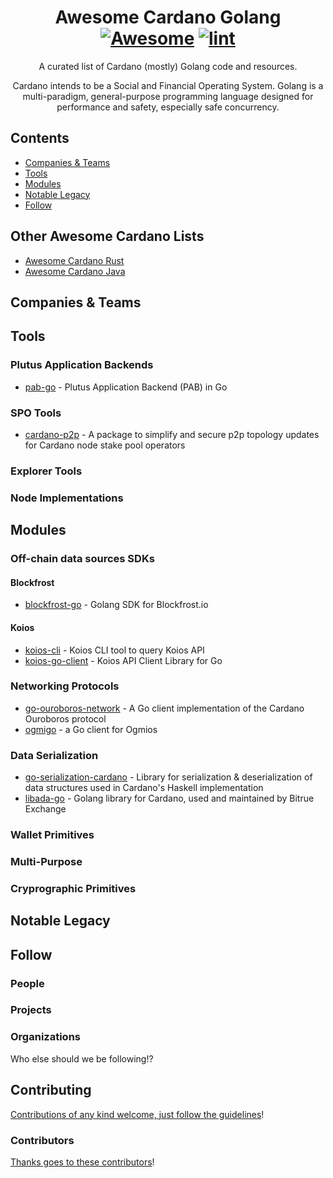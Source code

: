 <div align="center">

<!-- title -->

<!--lint ignore no-dead-urls -->
# Awesome Cardano Golang [![Awesome](https://awesome.re/badge.svg)](https://awesome.re) [![lint](https://github.com/2nd-Layer/awesome-cardano-golang/actions/workflows/lint.yaml/badge.svg)](https://github.com/2nd-Layer/awesome-cardano-golang/actions/workflows/lint.yaml)

<!-- subtitle -->

A curated list of Cardano (mostly) Golang code and resources.

<!-- image -->

<!-- <a href="" target="_blank" rel="noopener noreferrer">
  <img src="" />
</a> -->

<!-- description -->

Cardano intends to be a Social and Financial Operating System. Golang is a multi-paradigm, general-purpose programming language designed for performance and safety, especially safe concurrency.

</div>

<!-- TOC -->

## Contents

- [Companies & Teams](#companies--teams)
- [Tools](#tools)
- [Modules](#modules)
- [Notable Legacy](#notable-legacy)
- [Follow](#follow)

<!-- CONTENT -->

## Other Awesome Cardano Lists
- [Awesome Cardano Rust](https://github.com/2nd-Layer/awesome-cardano-rust)
- [Awesome Cardano Java](https://github.com/Cardano-Fans/Awesome-Cardano-With-Java)

## Companies & Teams

## Tools

### Plutus Application Backends
- [pab-go](https://github.com/minswap/pab-go) - Plutus Application Backend (PAB) in Go

### SPO Tools
- [cardano-p2p](https://github.com/regel/cardano-p2p) - A package to simplify and secure p2p topology updates for Cardano node stake pool operators

### Explorer Tools

### Node Implementations

## Modules

### Off-chain data sources SDKs

#### Blockfrost
- [blockfrost-go](https://github.com/blockfrost/blockfrost-go) - Golang SDK for Blockfrost.io

#### Koios
- [koios-cli](https://github.com/cardano-community/koios-cli) - Koios CLI tool to query Koios API
- [koios-go-client](https://github.com/cardano-community/koios-go-client) - Koios API Client Library for Go

### Networking Protocols
- [go-ouroboros-network](https://github.com/cloudstruct/go-ouroboros-network) - A Go client implementation of the Cardano Ouroboros protocol
- [ogmigo](https://github.com/SundaeSwap-finance/ogmigo) - a Go client for Ogmios

### Data Serialization
- [go-serialization-cardano](https://github.com/fivebinaries/go-cardano-serialization) - Library for serialization & deserialization of data structures used in Cardano's Haskell implementation
- [libada-go](https://github.com/Bitrue-exchange/libada-go) - Golang library for Cardano, used and maintained by Bitrue Exchange

### Wallet Primitives

### Multi-Purpose

### Cryprographic Primitives


## Notable Legacy


<!-- END CONTENT -->

## Follow

<!-- list people worth following on social sites (Twitter, LinkedIn, GitHub, YouTube etc.) -->

### People


### Projects

### Organizations

Who else should we be following!?

## Contributing

[Contributions of any kind welcome, just follow the guidelines](contributing.md)!

### Contributors

[Thanks goes to these contributors](https://github.com/2nd-Layer/awesome-cardano-golang/graphs/contributors)!
